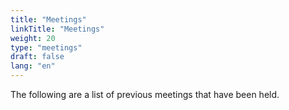 ```yaml
---
title: "Meetings"
linkTitle: "Meetings"
weight: 20
type: "meetings"
draft: false
lang: "en"
---
```


The following are a list of previous meetings that have been held.
